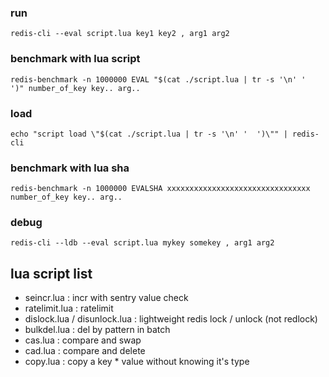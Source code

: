 
### run
```
redis-cli --eval script.lua key1 key2 , arg1 arg2
```

### benchmark with lua script
```
redis-benchmark -n 1000000 EVAL "$(cat ./script.lua | tr -s '\n' '  ')" number_of_key key.. arg..
```

### load
```
echo "script load \"$(cat ./script.lua | tr -s '\n' '  ')\"" | redis-cli
```

### benchmark with lua sha
```
redis-benchmark -n 1000000 EVALSHA xxxxxxxxxxxxxxxxxxxxxxxxxxxxxxxx number_of_key key.. arg..
```

### debug
```
redis-cli --ldb --eval script.lua mykey somekey , arg1 arg2
```

## lua script list
* seincr.lua : incr with sentry value check
* ratelimit.lua : ratelimit
* dislock.lua / disunlock.lua : lightweight redis lock / unlock (not redlock)
* bulkdel.lua : del by pattern in batch
* cas.lua : compare and swap
* cad.lua : compare and delete 
* copy.lua : copy a key * value without knowing it's type
